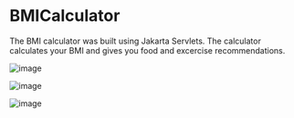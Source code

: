# BMICalculator
The BMI calculator was built using Jakarta Servlets.
The calculator calculates your BMI and gives you food and excercise recommendations.
 
![image](https://github.com/SunithaSree/BMICalculator/assets/129870333/cca4521c-e50a-4d66-ac55-8b1e68b504c4)

![image](https://github.com/SunithaSree/BMICalculator/assets/129870333/c5f4fe7a-6121-4dc1-95d0-60954c7a1e69)

![image](https://github.com/SunithaSree/BMICalculator/assets/129870333/ad81aef6-1723-4e4c-a9b2-dba954f2cac6)

